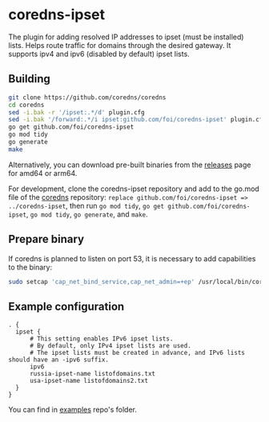 # coredns-ipset

The plugin for adding resolved IP addresses to ipset (must be installed) lists. Helps route traffic for domains through the desired gateway. It supports ipv4 and ipv6 (disabled by default) ipset lists.

## Building

```bash
git clone https://github.com/coredns/coredns
cd coredns
sed -i.bak -r '/ipset:.*/d' plugin.cfg
sed -i.bak '/forward:.*/i ipset:github.com/foi/coredns-ipset' plugin.cfg
go get github.com/foi/coredns-ipset
go mod tidy
go generate
make
```

Alternatively, you can download pre-built binaries from the [releases](https://github.com/foi/coredns-ipset/releases/) page for amd64 or arm64.

For development, clone the coredns-ipset repository and add to the go.mod file of the [coredns](https://github.com/coredns/coredns) repository: `replace github.com/foi/coredns-ipset => ../coredns-ipset`, then run `go mod tidy`, `go get github.com/foi/coredns-ipset`, `go mod tidy`, `go generate`, and `make`.

## Prepare binary

If coredns is planned to listen on port 53, it is necessary to add capabilities to the binary:

```bash
sudo setcap 'cap_net_bind_service,cap_net_admin=+ep' /usr/local/bin/coredns
```

## Example configuration

```
. {
  ipset {
      # This setting enables IPv6 ipset lists.
      # By default, only IPv4 ipset lists are used.
      # The ipset lists must be created in advance, and IPv6 lists should have an -ipv6 suffix.
      ipv6
      russia-ipset-name listofdomains.txt
      usa-ipset-name listofdomains2.txt
  }
}
```

You can find in [examples](https://github.com/foi/coredns-ipset/tree/main/examples) repo's folder.
